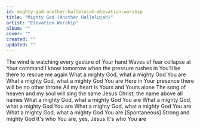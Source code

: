 ```yaml
---
id: mighty-god-another-hallelujah-elevation-worship
title: "Mighty God (Another Hallelujah)"
artist: "Elevation Worship"
album: ""
cover: ""
created: ""
updated: ""
---
```


The wind is watching every gesture of Your hand
Waves of fear collapse at Your command
I know tomorrow when the pressure rushes in
You'll be there to rescue me again
What a mighty God, what a mighty God You are
What a mighty God, what a mighty God You are
Here in Your presence there will be no other throne
All my heart is Yours and Yours alone
The song of heaven and my soul will sing the same
Jesus Christ, the name above all names
What a mighty God, what a mighty God You are
What a mighty God, what a mighty God You are
What a mighty God, what a mighty God You are
What a mighty God, what a mighty God You are
[Spontaneous]
Strong and mighty God
It's who You are, yes, Jesus
It's who You are
